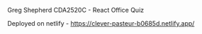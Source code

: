 Greg Shepherd CDA2520C - React Office Quiz 

Deployed on netlify - https://clever-pasteur-b0685d.netlify.app/

